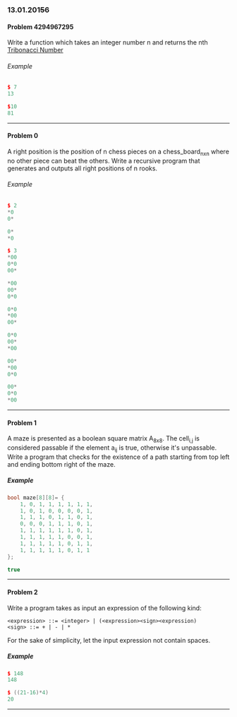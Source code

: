 ### 13.01.201~~5~~6

#### Problem 4294967295

Write a function which takes an integer number n and returns the nth [Tribonacci Number](https://en.wikipedia.org/wiki/Generalizations_of_Fibonacci_numbers#Tribonacci_numbers)

###### Example
```c++
$ 7
13

$10
81
```

---

#### Problem 0

A right position is the position of n chess pieces on a chess_board<sub>nxn</sub> where no other piece can beat the others. Write a recursive program that generates and outputs all right positions of n rooks.

###### Example
```c++
$ 2
*0
0*

0*
*0

$ 3
*00
0*0
00*

*00
00*
0*0

0*0
*00
00*

0*0
00*
*00

00*
*00
0*0

00*
0*0
*00
```

---

#### Problem 1

A maze is presented as a boolean square matrix A<sub>8x8</sub>. The cell<sub>i,j</sub> is considered passable if the element a<sub>ij</sub> is true, otherwise it's unpassable. Write a program that checks for the existence of a path starting from top left and ending bottom right of the maze.

##### Example
```c++
bool maze[8][8]= { 
    1, 0, 1, 1, 1, 1, 1, 1,
    1, 0, 1, 0, 0, 0, 0, 1,
    1, 1, 1, 0, 1, 1, 0, 1,
    0, 0, 0, 1, 1, 1, 0, 1,
    1, 1, 1, 1, 1, 1, 0, 1,
    1, 1, 1, 1, 1, 0, 0, 1,
    1, 1, 1, 1, 1, 0, 1, 1,
    1, 1, 1, 1, 1, 0, 1, 1 
};

true
```

---

#### Problem 2 

Write a program takes as input an expression of the following kind:

```
<expression> ::= <integer> | (<expression><sign><expression)
<sign> ::= + | - | *
```

For the sake of simplicity, let the input expression not contain spaces.

##### Example
```c++
$ 148
148

$ ((21-16)*4)
20
```

---









